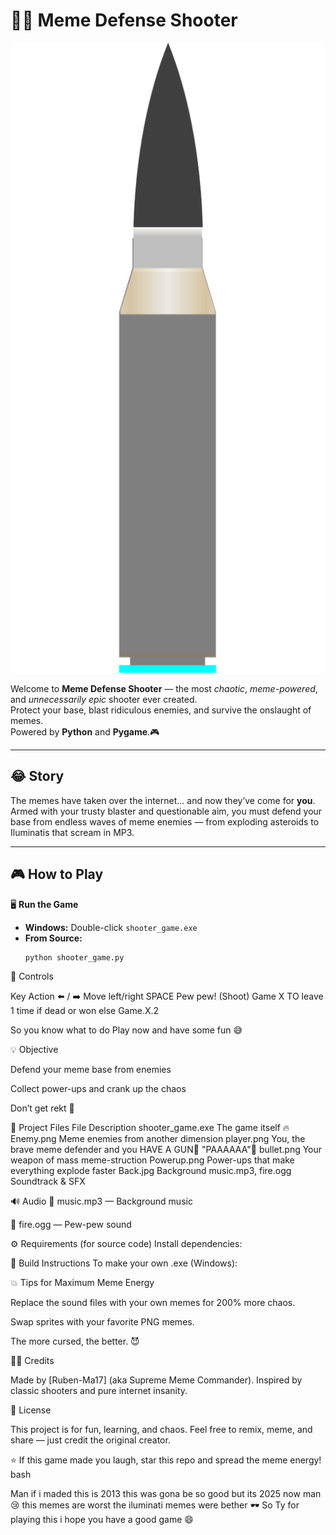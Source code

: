 # 🧠💥 Meme Defense Shooter

![Banner](text.png)

Welcome to **Meme Defense Shooter** — the most *chaotic*, *meme-powered*, and *unnecessarily epic* shooter ever created.  
Protect your base, blast ridiculous enemies, and survive the onslaught of memes.  
Powered by **Python** and **Pygame**.🎮

---

## 😂 Story

The memes have taken over the internet... and now they’ve come for **you**.  
Armed with your trusty blaster and questionable aim, you must defend your base from endless waves of meme enemies — from exploding asteroids to Iluminatis that scream in MP3.

---

## 🎮 How to Play

🖥️ **Run the Game**
- **Windows:** Double-click `shooter_game.exe`
- **From Source:**
  ```bash
  python shooter_game.py
🎯 Controls

Key	Action
⬅️ / ➡️	Move left/right
SPACE	Pew pew! (Shoot)
Game X TO leave 1 time if dead or won else Game.X.2

So you know what to do Play now and have some fun 😅

💡 Objective

Defend your meme base from enemies

Collect power-ups and crank up the chaos

Don’t get rekt 🫡

📂 Project Files
File	Description
shooter_game.exe	The game itself 🔥
Enemy.png	Meme enemies from another dimension
player.png	You, the brave meme defender and you HAVE A GUN🔫 "PAAAAAA"🤯
bullet.png	Your weapon of mass meme-struction
Powerup.png	Power-ups that make everything explode faster
Back.jpg Background
music.mp3, fire.ogg	Soundtrack & SFX

🔊 Audio
🎵 music.mp3 — Background music

🔫 fire.ogg — Pew-pew sound

⚙️ Requirements (for source code)
Install dependencies:

🧩 Build Instructions
To make your own .exe (Windows):

💥 Tips for Maximum Meme Energy

Replace the sound files with your own memes for 200% more chaos.

Swap sprites with your favorite PNG memes.

The more cursed, the better. 😈

🧑‍💻 Credits

Made by [Ruben-Ma17] (aka Supreme Meme Commander).
Inspired by classic shooters and pure internet insanity.

🪪 License

This project is for fun, learning, and chaos.
Feel free to remix, meme, and share — just credit the original creator.

⭐ If this game made you laugh, star this repo and spread the meme energy!
bash

Man if i maded this is 2013 this was gona be so good but its 2025 now man 😢 this memes are worst the iluminati memes were bether 🕶️  So Ty for playing this i hope you have a good game 😄
